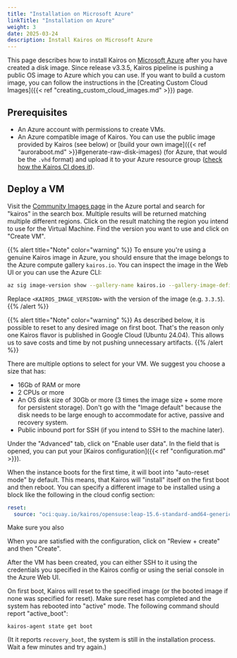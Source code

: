 ```yaml
---
title: "Installation on Microsoft Azure"
linkTitle: "Installation on Azure"
weight: 3
date: 2025-03-24
description: Install Kairos on Microsoft Azure
---
```


This page describes how to install Kairos on [Microsoft Azure](https://azure.microsoft.com/) after you have created a disk image. Since release v3.3.5, Kairos pipeline is pushing a public OS image to Azure which you can use.
If you want to build a custom image, you can follow the instructions in the [Creating Custom Cloud Images]({{< ref "creating_custom_cloud_images.md" >}}) page.

## Prerequisites

- An Azure account with permissions to create VMs.
- An Azure compatible image of Kairos. You can use the public image provided by Kairos (see below) or [build your own image]({{< ref "auroraboot.md" >}}#generate-raw-disk-images) (for Azure, that would be the `.vhd` format) and upload it to your Azure resource group ([check how the Kairos CI does it](https://github.com/kairos-io/kairos/blob/cbc6e033cda624e61b2050439b1a95c04fbe78de/.github/workflows/upload-cloud-images.yaml#L158-L241)).

## Deploy a VM

Visit the [Community Images page](https://portal.azure.com/#browse/Microsoft.Compute%2Flocations%2FcommunityGalleries%2Fimages) in the Azure portal and search for "kairos" in the search box. Multiple results will be returned matching multiple different regions. Click on the result matching the region you intend to use for the Virtual Machine. Find the version you want to use and click on "Create VM".

{{% alert title="Note" color="warning" %}}
To ensure you're using a genuine Kairos image in Azure, you should ensure that the image belongs to the Azure compute gallery `kairos.io`. You can inspect the image in the Web UI or you can use the Azure CLI:

```bash
az sig image-version show --gallery-name kairos.io --gallery-image-definition kairos --resource-group kairos-cloud-images --gallery-image-version <KAIROS_IMAGE_VERSION> --query 'name'
```
Replace `<KAIROS_IMAGE_VERSION>` with the version of the image (e.g. `3.3.5`).
{{% /alert %}}

{{% alert title="Note" color="warning" %}}
As described below, it is possible to reset to any desired image on first boot. That's the reason only one Kairos flavor is published in Google Cloud (Ubuntu 24.04). This allows us to save costs and time by not pushing unnecessary artifacts.
{{% /alert %}}

There are multiple options to select for your VM. We suggest you choose a size that has:

- 16Gb of RAM or more
- 2 CPUs or more
- An OS disk size of 30Gb or more (3 times the image size + some more for persistent storage). Don't go with the "Image default" because the disk needs to be large enough to accommodate for active, passive and recovery system.
- Public inbound port for SSH (if you intend to SSH to the machine later).

Under the "Advanced" tab, click on "Enable user data". In the field that is opened, you can put your [Kairos configuration]({{< ref "configuration.md" >}}).

When the instance boots for the first time, it will boot into "auto-reset mode" by default. This means, that Kairos will "install" itself on the first boot and then reboot.
You can specify a different image to be installed using a block like the following in the cloud config section:

```yaml
reset:
  source: "oci:quay.io/kairos/opensuse:leap-15.6-standard-amd64-generic-{{< kairosVersion >}}-{{< k3sVersionOCI >}}"
```

Make sure you also 

When you are satisfied with the configuration, click on "Review + create" and then "Create".

After the VM has been created, you can either SSH to it using the credentials you specified in the Kairos config or using the serial console in the Azure Web UI.

On first boot, Kairos will reset to the specified image (or the booted image if none was specified for reset). Make sure reset has completed and the system has rebooted into "active" mode. The following command should report "active_boot":

```
kairos-agent state get boot
```

(It it reports `recovery_boot`, the system is still in the installation process. Wait a few minutes and try again.)
